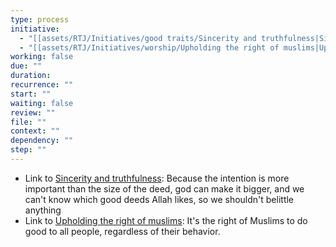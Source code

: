 ```yaml
---
type: process
initiative:
  - "[[assets/RTJ/Initiatives/good traits/Sincerity and truthfulness|Sincerity and truthfulness]]"
  - "[[assets/RTJ/Initiatives/worship/Upholding the right of muslims|Upholding the right of muslims]]"
working: false
due: ""
duration: 
recurrence: ""
start: ""
waiting: false
review: ""
file: ""
context: ""
dependency: ""
step: ""
---
```


* Link to [Sincerity and truthfulness](assets/RTJ/Initiatives/good%20traits/Sincerity%20and%20truthfulness.md): Because the intention is more important than the size of the deed, god can make it bigger, and we can't know which good deeds Allah likes, so we shouldn't belittle anything
* Link to [Upholding the right of muslims](assets/RTJ/Initiatives/worship/Upholding%20the%20right%20of%20muslims.md): It's the right of Muslims to do good to all people, regardless of their behavior.
 
